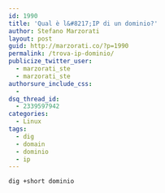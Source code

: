 ```yaml
---
id: 1990
title: 'Qual è l&#8217;IP di un dominio?'
author: Stefano Marzorati
layout: post
guid: http://marzorati.co/?p=1990
permalink: /trova-ip-dominio/
publicize_twitter_user:
  - marzorati_ste
  - marzorati_ste
authorsure_include_css:
  - 
dsq_thread_id:
  - 2339597942
categories:
  - Linux
tags:
  - dig
  - domain
  - dominio
  - ip
---
```

`dig +short dominio`